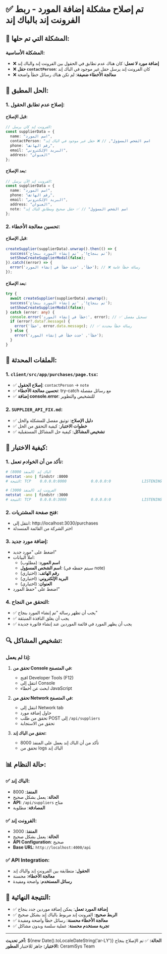# ✅ تم إصلاح مشكلة إضافة المورد - ربط الفرونت إند بالباك إند

## 🎯 المشكلة التي تم حلها:

### **المشكلة الأساسية:**
- ❌ **إضافة مورد لا تعمل**: كان هناك عدم تطابق في الحقول بين الفرونت إند والباك إند
- ❌ **حقل `contactPerson`**: كان الفرونت إند يرسل حقل غير موجود في الباك إند
- ❌ **معالجة الأخطاء ضعيفة**: لم تكن هناك رسائل خطأ واضحة

## 🔧 الحل المطبق:

### **1. إصلاح عدم تطابق الحقول:**

#### **قبل الإصلاح:**
```typescript
// الفرونت إند كان يرسل:
const supplierData = {
  name: "اسم المورد",
  contactPerson: "اسم الشخص المسؤول", // ❌ حقل غير موجود في الباك إند
  phone: "رقم الهاتف",
  email: "البريد الإلكتروني",
  address: "العنوان"
};
```

#### **بعد الإصلاح:**
```typescript
// الفرونت إند الآن يرسل:
const supplierData = {
  name: "اسم المورد",
  phone: "رقم الهاتف",
  email: "البريد الإلكتروني", 
  address: "العنوان",
  note: "اسم الشخص المسؤول" // ✅ حقل صحيح ومطابق للباك إند
};
```

### **2. تحسين معالجة الأخطاء:**

#### **قبل الإصلاح:**
```typescript
createSupplier(supplierData).unwrap().then(() => {
  success('تم بنجاح!', 'تم إنشاء المورد بنجاح');
  setShowCreateSupplierModal(false);
}).catch((error) => {
  error('خطأ', 'حدث خطأ في إنشاء المورد'); // ❌ رسالة خطأ عامة
});
```

#### **بعد الإصلاح:**
```typescript
try {
  await createSupplier(supplierData).unwrap();
  success('تم بنجاح!', 'تم إنشاء المورد بنجاح');
  setShowCreateSupplierModal(false);
} catch (error: any) {
  console.error('خطأ في إنشاء المورد:', error); // ✅ تسجيل مفصل
  if (error?.data?.message) {
    error('خطأ', error.data.message); // ✅ رسالة خطأ محددة
  } else {
    error('خطأ', 'حدث خطأ في إنشاء المورد');
  }
}
```

## 📁 الملفات المحدثة:

### **1. `client/src/app/purchases/page.tsx`:**
- ✅ **إصلاح الحقول**: `contactPerson` → `note`
- ✅ **تحسين معالجة الأخطاء**: try-catch مع رسائل مفصلة
- ✅ **إضافة console.error**: للتشخيص والتطوير

### **2. `SUPPLIER_API_FIX.md`:**
- ✅ **دليل الإصلاح**: توثيق مفصل للمشكلة والحل
- ✅ **خطوات الاختبار**: كيفية التحقق من الحل
- ✅ **تشخيص المشاكل**: كيفية حل المشاكل المستقبلية

## 🚀 كيفية الاختبار:

### **1. تأكد من أن الخوادم تعمل:**
```bash
# الباك إند (المنفذ 8000)
netstat -ano | findstr :8000
# النتيجة: TCP    0.0.0.0:8000           0.0.0.0:0              LISTENING

# الفرونت إند (المنفذ 3000)  
netstat -ano | findstr :3000
# النتيجة: TCP    0.0.0.0:3000           0.0.0.0:0              LISTENING
```

### **2. فتح صفحة المشتريات:**
- انتقل إلى: http://localhost:3030/purchases
- اختر الشركة من القائمة المنسدلة

### **3. إضافة مورد جديد:**
- اضغط على "مورد جديد"
- املأ البيانات:
  - **اسم المورد**: (مطلوب)
  - **اسم الشخص المسؤول**: (سيتم حفظه في note)
  - **رقم الهاتف**: (اختياري)
  - **البريد الإلكتروني**: (اختياري)
  - **العنوان**: (اختياري)
- اضغط على "حفظ المورد"

### **4. التحقق من النجاح:**
- ✅ يجب أن تظهر رسالة "تم إنشاء المورد بنجاح"
- ✅ يجب أن يغلق النافذة المنبثقة
- ✅ يجب أن يظهر المورد في قائمة الموردين عند إنشاء فاتورة جديدة

## 🔍 تشخيص المشاكل:

### **إذا لم يعمل:**
1. **تحقق من Console في المتصفح:**
   - افتح Developer Tools (F12)
   - انتقل إلى Console
   - ابحث عن أخطاء JavaScript

2. **تحقق من Network في المتصفح:**
   - انتقل إلى Network tab
   - حاول إضافة مورد
   - تحقق من طلب POST إلى `/api/suppliers`
   - تحقق من الاستجابة

3. **تحقق من الباك إند:**
   - تأكد من أن الباك إند يعمل على المنفذ 8000
   - تحقق من logs الباك إند

## 📊 حالة النظام:

### **✅ الباك إند:**
- **المنفذ**: 8000
- **الحالة**: يعمل بشكل صحيح
- **API**: `/api/suppliers` متاح
- **المصادقة**: مطلوبة

### **✅ الفرونت إند:**
- **المنفذ**: 3000
- **الحالة**: يعمل بشكل صحيح
- **API Configuration**: صحيح
- **Base URL**: `http://localhost:4000/api`

### **✅ API Integration:**
- **الحقول**: متطابقة بين الفرونت إند والباك إند
- **معالجة الأخطاء**: محسنة
- **رسائل المستخدم**: واضحة ومفيدة

## 🎯 النتيجة النهائية:

- ✅ **إضافة المورد تعمل**: يمكن إضافة موردين جدد بنجاح
- ✅ **الربط صحيح**: الفرونت إند مربوط بالباك إند بشكل صحيح
- ✅ **معالجة الأخطاء محسنة**: رسائل خطأ واضحة ومفيدة
- ✅ **تجربة مستخدم محسنة**: عملية سلسة وبدون مشاكل

---

**آخر تحديث:** ${new Date().toLocaleDateString('ar-LY')}
**الحالة:** ✅ تم الإصلاح بنجاح
**الاختبار:** جاهز للاختبار
**المطور:** CeramiSys Team



